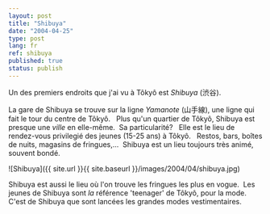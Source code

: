 ```yaml
---
layout: post
title: "Shibuya"
date: "2004-04-25"
type: post
lang: fr
ref: shibuya
published: true
status: publish
---
```




Un des premiers endroits que j'ai vu à Tôkyô est _Shibuya_ (渋谷).

La gare de Shibuya se trouve sur la ligne _Yamanote_ (山手線), une ligne qui fait le tour du centre de Tôkyô.   Plus qu'un quartier de Tôkyô, Shibuya est presque une _ville_ en elle-même.  Sa particularité?   Elle est le lieu de rendez-vous privilegié des jeunes (15-25 ans) à Tôkyô.   Restos, bars, boîtes de nuits, magasins de fringues,...  Shibuya est un lieu toujours très animé, souvent bondé.

![Shibuya]({{ site.url }}{{ site.baseurl }}/images/2004/04/shibuya.jpg)

Shibuya est aussi le lieu où l'on trouve les fringues les plus en vogue.  Les jeunes de Shibuya sont _la_ référence 'teenager' de Tôkyô, pour la mode.  C'est de Shibuya que sont lancées les grandes modes vestimentaires.


